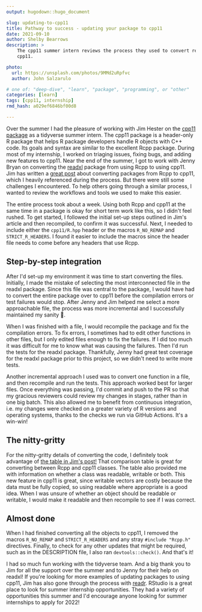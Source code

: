 ```yaml
---
output: hugodown::hugo_document

slug: updating-to-cpp11
title: Pathway to success - updating your package to cpp11
date: 2021-09-10
author: Shelby Bearrows
description: >
    The cpp11 summer intern reviews the process they used to convert readxl to using 
    cpp11.

photo:
  url: https://unsplash.com/photos/9MMd2uRpfvc
  author: John Salzarulo

# one of: "deep-dive", "learn", "package", "programming", or "other"
categories: [learn] 
tags: [cpp11, internship]
rmd_hash: a029ef6846bf00d8

---
```


<!--
TODO:
* [x] Look over / edit the post's title in the yaml
* [x] Edit (or delete) the description; note this appears in the Twitter card
* [x] Pick category and tags (see existing with [`hugodown::tidy_show_meta()`](https://rdrr.io/pkg/hugodown/man/use_tidy_post.html))
* [x] Find photo & update yaml metadata
* [x] Create `thumbnail-sq.jpg`; height and width should be equal
* [x] Create `thumbnail-wd.jpg`; width should be >5x height
* [x] [`hugodown::use_tidy_thumbnails()`](https://rdrr.io/pkg/hugodown/man/use_tidy_post.html)
* [x] Add intro sentence, e.g. the standard tagline for the package
* [ ] [`usethis::use_tidy_thanks()`](https://usethis.r-lib.org/reference/use_tidy_thanks.html)
-->

Over the summer I had the pleasure of working with Jim Hester on the [cpp11 package](https://cpp11.r-lib.org/) as a tidyverse summer intern. The cpp11 package is a header-only R package that helps R package developers handle R objects with C++ code. Its goals and syntax are similar to the excellent Rcpp package. During most of my internship, I worked on triaging issues, fixing bugs, and adding new features to cpp11. Near the end of the summer, I got to work with Jenny Bryan on converting the [readxl](https://github.com/tidyverse/readxl/pull/659) package from using Rcpp to using cpp11. Jim has written a [great post](https://cpp11.r-lib.org/articles/converting.html) about converting packages from Rcpp to cpp11, which I heavily referenced during the process. But there were still some challenges I encountered. To help others going through a similar process, I wanted to review the workflows and tools we used to make this easier.

The entire process took about a week. Using both Rcpp and cpp11 at the same time in a package is okay for short term work like this, so I didn't feel rushed. To get started, I followed the initial set-up steps outlined in Jim's article and then recompiled, to confirm it was successful. Next, I needed to include either the `cpp11/R.hpp` header or the macros `R_NO_REMAP` and `STRICT_R_HEADERS`. I found it easier to include the macros since the header file needs to come before any headers that use Rcpp.

## Step-by-step integration

After I'd set-up my environment it was time to start converting the files. Initially, I made the mistake of selecting the most interconnected file in the readxl package. Since this file was central to the package, I would have had to convert the entire package over to cpp11 before the compilation errors or test failures would stop. After Jenny and Jim helped me select a more approachable file, the process was more incremental and I successfully maintained my sanity 🙌.

When I was finished with a file, I would recompile the package and fix the compilation errors. To fix errors, I sometimes had to edit other functions in other files, but I only edited files enough to fix the failures. If I did too much it was difficult for me to know what was causing the failures. Then I'd run the tests for the readxl package. Thankfully, Jenny had great test coverage for the readxl package prior to this project, so we didn't need to write more tests.

Another incremental approach I used was to convert one function in a file, and then recompile and run the tests. This approach worked best for larger files. Once everything was passing, I'd commit and push to the PR so that my gracious reviewers could review my changes in stages, rather than in one big batch. This also allowed me to benefit from continuous integration, i.e. my changes were checked on a greater variety of R versions and operating systems, thanks to the checks we run via GitHub Actions. It's a win-win!

## The nitty-gritty

For the nitty-gritty details of converting the code, I definitely took advantage of [the table in Jim's post!](https://cpp11.r-lib.org/articles/converting.html#class-comparison-table-1) That comparison table is great for converting between Rcpp and cpp11 classes. The table also provided me with information on whether a class was readable, writable or both. This new feature in cpp11 is great, since writable vectors are costly because the data must be fully copied, so using readable where appropriate is a good idea. When I was unsure of whether an object should be readable or writable, I would make it readable and then recompile to see if I was correct.

## Almost done

When I had finished converting all the objects to cpp11, I removed the macros `R_NO_REMAP` and `STRICT_R_HEADERS` and any stray `#include "Rcpp.h"` directives. Finally, to check for any other updates that might be required, such as in the DESCRIPTION file, I also ran `devtools::check()`. And that's it!

I had so much fun working with the tidyverse team. And a big thank you to Jim for all the support over the summer and to Jenny for their help on readxl! If you're looking for more examples of updating packages to using cpp11, Jim has also gone through the process with [readr](https://github.com/tidyverse/readr/pull/1109). RStudio is a great place to look for summer internship opportunities. They had a variety of opportunities this summer and I'd encourage anyone looking for summer internships to apply for 2022!

